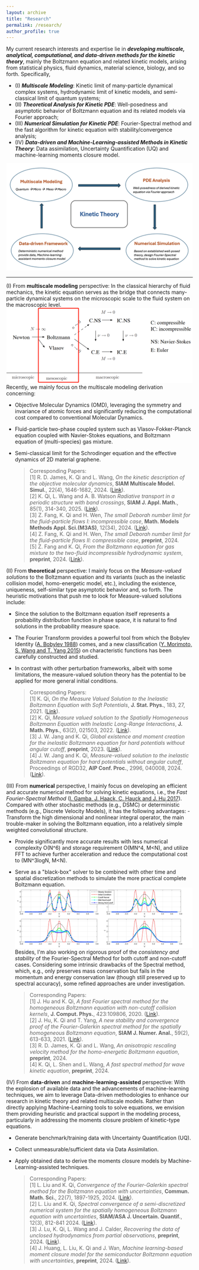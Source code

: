```yaml
---
layout: archive
title: "Research"
permalink: /research/
author_profile: true
---
```



My current research interests and expertise lie in _**developing multiscale, analytical, computational, and data-driven methods for the kinetic theory**_, mainly the Boltzmann equation and related kinetic models, arising from statistical physics, fluid dynamics, material science, biology, and so forth. Specifically,

- (I) _**Multiscale Modeling**_: Kinetic limit of many-particle dynamical complex systems, hydrodynamic limit of kinetic models, and semi-classical limit of quantum systems;
- (II) _**Theoretical Analysis for Kinetic PDE**_: Well-posedness and asymptotic behavior of Boltzmann equation and its related models via Fourier approach;
- (III) _**Numerical Simulation for Kinetic PDE**_: Fourier-Spectral method and the fast algorithm for kinetic equation with stability/convergence analysis;
- (IV) _**Data-driven and Machine-Learning-assisted Methods in Kinetic Theory**_: Data assimilation, Uncertainty Quantification (UQ) and machine-learning moments closure model.

![Big-pic](/files/Big-pic.png)

---

(I) From **multiscale modeling** perspective: 
In the classical hierarchy of fluid mechanics, the kinetic equation serves as the bridge that connects many-particle dynamical systems on the microscopic scale to the fluid system on the macroscopic level. 
![Big-pic](/files/multiscale1.png)
Recently, we mainly focus on the multiscale modeling derivation concerning: 
- Objective Molecular Dynamics (OMD), leveraging the symmetry and invariance of atomic forces and significantly reducing the computational cost compared to conventional Molecular Dynamics.
- Fluid-particle two-phase coupled system such as Vlasov-Fokker-Planck equation coupled with Navier-Stokes equations, and Boltzmann equation of (multi-species) gas mixture.
- Semi-classical limit for the Schrodinger equation and the effective dynamics of 2D material graphene. <br>
  
  > Corresponding Papers: <br>
  > [1] R. D. James, K. Qi and L. Wang, _On the kinetic description of the objective molecular dynamics_, **SIAM Multiscale Model. Simul.**, 22(4), 1646-1682, 2024. ([Link](https://doi.org/10.1137/23M1596727)). <br>
  > [2] K. Qi, L. Wang and A. B. Watson _Radiative transport in a periodic structure with band crossings_, **SIAM J. Appl. Math.**, 85(1), 314-340, 2025. ([Link](https://doi.org/10.1137/24M1638082)). <br>
  > [3] Z. Fang, K. Qi and H. Wen, _The small Deborah number limit for the fluid-particle flows I: incompressible case_, **Math. Models Methods Appl. Sci.(M3AS)**, 12(34), 2024. ([Link](https://doi.org/10.1142/S0218202524500489)). <br>
  > [4] Z. Fang, K. Qi and H. Wen, _The small Deborah number limit for the fluid-particle flows II: compressible case_, **preprint**, 2024. <br>
  > [5] Z. Fang and K. Qi, _From the Boltzmann equation for gas mixture to the two-fluid incompressible hydrodynamic system_, **preprint**, 2024. ([Link](https://arxiv.org/abs/2408.03570)).


(II) From **theoretical** perspective: 
I mainly focus on the _Measure-valued solutions_ to the Boltzmann equation and its variants (such as the inelastic collision model, homo-energetic model, etc.), including the existence, uniqueness, self-similar type asymptotic behavior and, so forth.
The heuristic motivations that push me to look for Measure-valued solutions include:
- Since the solution to the Boltzmann equation itself represents a probability distribution function in phase space, it is natural to find solutions in the probability measure space. 
- The Fourier Transform provides a powerful tool from which the Bobylev Identity ([A. Bobylev 1988](https://www.researchgate.net/publication/243771986_The_theory_of_the_nonlinear_spatially_uniform_Boltzmann_equation_for_Maxwell_molecules)) comes, and a new classification ([Y. Morimoto, S. Wang and T. Yang 2015](https://www.sciencedirect.com/science/article/pii/S0021782414001196)) on characteristic functions has been carefully constructed and studied. 
- In contrast with other perturbation frameworks, albeit with some limitations, the measure-valued solution theory  has the potential to be applied for more general initial conditions.
  
  > Corresponding Papers:<br>
  > [1] K. Qi, _On the Measure Valued Solution to the Inelastic Boltzmann Equation with Soft Potentials_, **J. Stat. Phys.**, 183, 27, 2021. ([Link](https://doi.org/10.1137/20M1351813)).<br>
  > [2] K. Qi, _Measure valued solution to the Spatially Homogeneous Boltzmann Equation with Inelastic Long-Range Interactions_, **J. Math. Phys.**, 63(2), 021503, 2022. ([Link](https://aip.scitation.org/doi/10.1063/5.0062859)).<br>
  > [3] J. W. Jang and K. Qi,  _Global existence and moment creation for the inelastic Boltzmann equation for hard potentials without angular cutoff_, **preprint**, 2023.  ([Link](https://arxiv.org/abs/2206.09636v2)).<br>
  > [4] J. W. Jang and K. Qi,  _Measure-valued solution to the inelastic Boltzmann equation for hard potentials without angular cutoff_, Proceedings of RGD32, **AIP Conf. Proc.**, 2996, 040008, 2024.  ([Link](https://pubs.aip.org/aip/acp/article-abstract/2996/1/040008/3262532/Measure-valued-solution-to-the-inelastic-Boltzmann?redirectedFrom=fulltext)).


(III) From **numerical** perspective, I mainly focus on developing an efficient and accurate numerical method for solving kinetic equations, i.e., the _Fast Fourier-Spectral Method_ ([I. Gamba, J. Haack, C. Hauck and J. Hu 2017](https://jingweihu-math.github.io/webpage/files/GHHH17.pdf)). Compared with other stochastic methods (e.g., DSMC) or deterministic methods (e.g., Discrete Velocity Models), it has the following advantages:
-Transform the high dimensional and nonlinear integral operator, the main trouble-maker in solving the Boltzmann equation, into a relatively simple weighted convolutional structure. 
- Provide significantly more accurate results with less numerical complexity O(N^6) and storage requirement O(MN^4, M<N), and utilize FFT to achieve further acceleration and reduce the computational cost to (MN^3logN, M<N). 
- Serve as a "black-box" solver to be combined with other time and spatial discretization methods to simulate the more practical complete Boltzmann equation.
![Time Evolution of Measure-valued Solution to Boltzmann equation with different collision kernels, which is simulated by our Fast Spectral Method](/files/four3.jpg)
Besides, I'm also working on rigorous proof of the _consistency and stability_ of the Fourier-Spectral Method for both cutoff and non-cutoff cases. Considering some intrinsic drawbacks of the Spectral method, which, e.g., only preserves mass conservation but fails in the momentum and energy conservation law (though still preserved up to spectral accuracy), some refined approaches are under investigation.

  > Corresponding Papers: <br>
  > [1] J. Hu and K. Qi, _A fast Fourier spectral method for the homogeneous Boltzmann equation with non-cutoff collision kernels_, **J. Comput. Phys.**, 423:109806, 2020. ([Link](https://doi.org/10.1016/j.jcp.2020.109806)). <br>
  > [2] J. Hu, K. Qi and T. Yang, _A new stability and convergence proof of the Fourier-Galerkin spectral method for the spatially homogeneous Boltzmann equation_, **SIAM J. Numer. Anal.**, 59(2), 613-633, 2021. ([Link](https://doi.org/10.1137/20M1351813)). <br>
  > [3] R. D. James, K. Qi and L. Wang, _An anisotropic rescaling velocity method for the homo-energetic Boltzmann equation_, **preprint**, 2024. <br>
  > [4] K. Qi, L. Shen and L. Wang, _A fast spectral method for wave kinetic equation_, **preprint**, 2024.


(IV) From **data-driven** and **machine-learning-assisted** perspective: 
With the explosion of available data and the advancements of machine-learning techniques, we aim to leverage Data-driven methodologies to enhance our research in kinetic theory and related multiscale models. 
Rather than directly applying Machine-Learning tools to solve equations, we envision them providing heuristic and practical support in the modeling process, particularly in addressing the moments closure problem of kinetic-type equations.
- Generate benchmark/training data with Uncertainty Quantification (UQ). 
- Collect unmeasurable/sufficient data via Data Assimilation.
- Apply obtained data to derive the moments closure models by Machine-Learning-assisted techniques.
  
  > Corresponding Papers: <br>
  > [1] L. Liu and K. Qi, _Convergence of the Fourier-Galerkin spectral method for the Boltzmann equation with uncertainties_, **Commun. Math. Sci.**, 22(7), 1897-1925, 2024. ([Link](https://dx.doi.org/10.4310/CMS.240918035418)). <br>
  > [2] L. Liu and K. Qi, _Spectral convergence of a semi-discretized numerical system for the spatially homogeneous Boltzmann equation with uncertainties_, **SIAM/ASA J. Uncertain. Quantif.**, 12(3), 812-841 2024. ([Link](https://epubs.siam.org/doi/10.1137/24M1638483)). <br>
  > [3] J. Lu, K. Qi, L. Wang and J. Calder, _Recovering the data of unclosed hydrodynamics from partial observations_, **preprint**, 2024. ([Link](http://arxiv.org/abs/2409.03872)). <br>
  > [4] J. Huang, L. Liu, K. Qi and J. Wan, _Machine learning-based moment closure model for the semiconductor Boltzmann equation with uncertainties_, **preprint**, 2024. ([Link](https://arxiv.org/abs/2412.01932)).
<!-- > [5] J. W. Jang, J. Y. Lee, L. Liu, K. Qi and Z. Zhu, _Machine-learning moments closure model for the multi-phase computations of the semiclassical limit of the Schrodinger equation_, **in preparation**, 2024. -->
   

